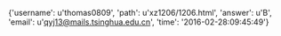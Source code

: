 {'username': u'thomas0809', 'path': u'xz1206/1206.html', 'answer': u'B', 'email': u'qyj13@mails.tsinghua.edu.cn', 'time': '2016-02-28:09:45:49'}
